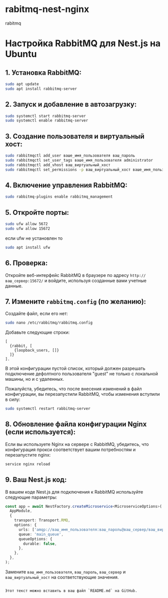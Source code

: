 # rabitmq-nest-nginx
rabitmq



# Настройка RabbitMQ для Nest.js на Ubuntu


## 1. Установка RabbitMQ:

```bash
sudo apt update
sudo apt install rabbitmq-server
```

## 2. Запуск и добавление в автозагрузку:

```bash
sudo systemctl start rabbitmq-server
sudo systemctl enable rabbitmq-server
```

## 3. Создание пользователя и виртуальный хост:

```bash
sudo rabbitmqctl add_user ваше_имя_пользователя ваш_пароль
sudo rabbitmqctl set_user_tags ваше_имя_пользователя administrator
sudo rabbitmqctl add_vhost ваш_виртуальный_хост
sudo rabbitmqctl set_permissions -p ваш_виртуальный_хост ваше_имя_пользователя ".*" ".*" ".*"
```

## 4. Включение управления RabbitMQ:

```bash
sudo rabbitmq-plugins enable rabbitmq_management
```

## 5. Откройте порты:

```bash
sudo ufw allow 5672
sudo ufw allow 15672
```

если ufw не установлен то 

```bash
sudo apt install ufw
```

## 6. Проверка:

Откройте веб-интерфейс RabbitMQ в браузере по адресу `http://ваш_сервер:15672/` и войдите, используя созданные вами учетные данные.

## 7. Измените `rabbitmq.config` (по желанию):

Создайте файл, если его нет:

```bash
sudo nano /etc/rabbitmq/rabbitmq.config
```

Добавьте следующие строки:

```plaintext
[
  {rabbit, [
    {loopback_users, []}
  ]}
].
```
В этой конфигурации пустой список, который должен разрешать подключение дефолтного пользователя "guest" не только с локальной машины, но и с удаленных.

Пожалуйста, убедитесь, что после внесения изменений в файл конфигурации, вы перезапустили RabbitMQ, чтобы изменения вступили в силу:

```bash
sudo systemctl restart rabbitmq-server
```

## 8. Обновление файла конфигурации Nginx (если используется):

Если вы используете Nginx на сервере с RabbitMQ, убедитесь, что конфигурация прокси соответствует вашим потребностям и перезапустите nginx:

```bash
service nginx reload
```

## 9. Ваш Nest.js код:

В вашем коде Nest.js для подключения к RabbitMQ используйте следующие параметры:

```typescript
const app = await NestFactory.createMicroservice<MicroserviceOptions>(
  AppModule,
  {
    transport: Transport.RMQ,
    options: {
      urls: ['amqp://ваш_имя_пользователя:ваш_пароль@ваш_сервер/ваш_виртуальный_хост'],
      queue: 'main_queue',
      queueOptions: {
        durable: false,
      },
    },
  },
);
```

Замените `ваш_имя_пользователя`, `ваш_пароль`, `ваш_сервер` и `ваш_виртуальный_хост` на соответствующие значения.
```

Этот текст можно вставить в ваш файл `README.md` на GitHub.
